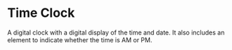 # Time Clock
 A digital clock  with a digital display of the time and date. It also includes an element to indicate whether the time is AM or PM.
